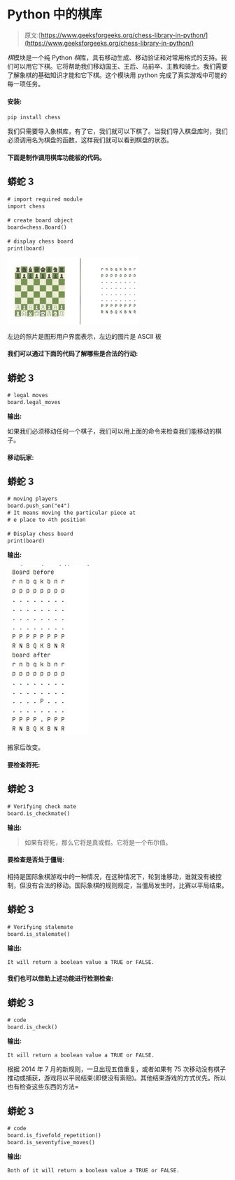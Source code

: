 # Python 中的棋库

> 原文:[https://www.geeksforgeeks.org/chess-library-in-python/](https://www.geeksforgeeks.org/chess-library-in-python/)

*棋*模块是一个纯 Python *棋*库，具有移动生成、移动验证和对常用格式的支持。我们可以用它下棋。它将帮助我们移动国王、王后、马前卒、主教和骑士。我们需要了解象棋的基础知识才能和它下棋。这个模块用 python 完成了真实游戏中可能的每一项任务。

#### 安装:

```
pip install chess
```

我们只需要导入象棋库，有了它，我们就可以下棋了。当我们导入棋盘库时，我们必须调用名为棋盘的函数，这样我们就可以看到棋盘的状态。

#### 下面是制作调用棋库功能板的代码。

## 蟒蛇 3

```
# import required module
import chess

# create board object
board=chess.Board()

# display chess board
print(board)
```

![](img/40ce32c9bf5508791be1868354b538bb.png)

左边的照片是图形用户界面表示，左边的图片是 ASCII 板

#### 我们可以通过下面的代码了解哪些是合法的行动:

## 蟒蛇 3

```
# legal moves
board.legal_moves
```

**输出:**

> <legalmovegenerator at="" nf3="" nc3="" na3="" h3="" g3="" f3="" e3="" d3="" c3="" b3="" a3="" h4="" g4="" f4="" e4="" d4="" c4="" b4="" a4=""></legalmovegenerator>

如果我们必须移动任何一个棋子，我们可以用上面的命令来检查我们能移动的棋子。

#### 移动玩家:

## 蟒蛇 3

```
# moving players
board.push_san("e4")
# It means moving the particular piece at
# e place to 4th position

# Display chess board 
print(board)
```

**输出:**

![](img/bff78e7fd4a9a78d383a726755c9935a.png)

搬家后改变。

#### 要检查将死:

## 蟒蛇 3

```
# Verifying check mate
board.is_checkmate()
```

**输出:**

> 如果有将死，那么它将是真或假。它将是一个布尔值。

#### 要检查是否处于僵局:

相持是国际象棋游戏中的一种情况，在这种情况下，轮到谁移动，谁就没有被控制，但没有合法的移动。国际象棋的规则规定，当僵局发生时，比赛以平局结束。

## 蟒蛇 3

```
# Verifying stalemate
board.is_stalemate()
```

**输出:**

```
It will return a boolean value a TRUE or FALSE.
```

#### 我们也可以借助上述功能进行检测检查:

## 蟒蛇 3

```
# code
board.is_check()
```

**输出:**

```
It will return a boolean value a TRUE or FALSE.
```

根据 2014 年 7 月的新规则，一旦出现五倍重复，或者如果有 75 次移动没有棋子推动或捕获，游戏将以平局结束(即使没有索赔)。其他结束游戏的方式优先。所以也有检查这些东西的方法=

## 蟒蛇 3

```
# code
board.is_fivefold_repetition()
board.is_seventyfive_moves()
```

**输出:**

```
Both of it will return a boolean value a TRUE or FALSE.
```